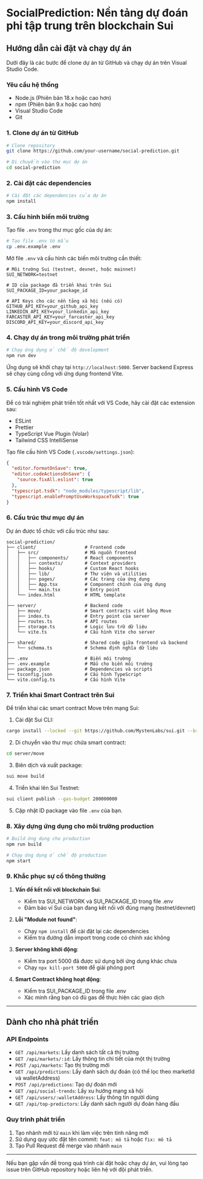 # SocialPrediction: Nền tảng dự đoán phi tập trung trên blockchain Sui

## Hướng dẫn cài đặt và chạy dự án

Dưới đây là các bước để clone dự án từ GitHub và chạy dự án trên Visual Studio Code.

### Yêu cầu hệ thống

- Node.js (Phiên bản 18.x hoặc cao hơn)
- npm (Phiên bản 9.x hoặc cao hơn)
- Visual Studio Code
- Git

### 1. Clone dự án từ GitHub

```bash
# Clone repository
git clone https://github.com/your-username/social-prediction.git

# Di chuyển vào thư mục dự án
cd social-prediction
```

### 2. Cài đặt các dependencies

```bash
# Cài đặt các dependencies của dự án
npm install
```

### 3. Cấu hình biến môi trường

Tạo file `.env` trong thư mục gốc của dự án:

```bash
# Tạo file .env từ mẫu
cp .env.example .env
```

Mở file `.env` và cấu hình các biến môi trường cần thiết:

```
# Môi trường Sui (testnet, devnet, hoặc mainnet)
SUI_NETWORK=testnet

# ID của package đã triển khai trên Sui
SUI_PACKAGE_ID=your_package_id

# API Keys cho các nền tảng xã hội (nếu có)
GITHUB_API_KEY=your_github_api_key
LINKEDIN_API_KEY=your_linkedin_api_key
FARCASTER_API_KEY=your_farcaster_api_key
DISCORD_API_KEY=your_discord_api_key
```

### 4. Chạy dự án trong môi trường phát triển

```bash
# Chạy ứng dụng ở chế độ development
npm run dev
```

Ứng dụng sẽ khởi chạy tại `http://localhost:5000`. Server backend Express sẽ chạy cùng cổng với ứng dụng frontend Vite.

### 5. Cấu hình VS Code

Để có trải nghiệm phát triển tốt nhất với VS Code, hãy cài đặt các extension sau:

- ESLint
- Prettier
- TypeScript Vue Plugin (Volar)
- Tailwind CSS IntelliSense

Tạo file cấu hình VS Code (`.vscode/settings.json`):

```json
{
  "editor.formatOnSave": true,
  "editor.codeActionsOnSave": {
    "source.fixAll.eslint": true
  },
  "typescript.tsdk": "node_modules/typescript/lib",
  "typescript.enablePromptUseWorkspaceTsdk": true
}
```

### 6. Cấu trúc thư mục dự án

Dự án được tổ chức với cấu trúc như sau:

```
social-prediction/
├── client/                  # Frontend code
│   ├── src/                 # Mã nguồn frontend
│   │   ├── components/      # React components
│   │   ├── contexts/        # Context providers
│   │   ├── hooks/           # Custom React hooks
│   │   ├── lib/             # Thư viện và utilities
│   │   ├── pages/           # Các trang của ứng dụng
│   │   ├── App.tsx          # Component chính của ứng dụng
│   │   └── main.tsx         # Entry point
│   └── index.html           # HTML template
│
├── server/                  # Backend code
│   ├── move/                # Smart contracts viết bằng Move
│   ├── index.ts             # Entry point của server
│   ├── routes.ts            # API routes
│   ├── storage.ts           # Logic lưu trữ dữ liệu
│   └── vite.ts              # Cấu hình Vite cho server
│
├── shared/                  # Shared code giữa frontend và backend
│   └── schema.ts            # Schema định nghĩa dữ liệu
│
├── .env                     # Biến môi trường
├── .env.example             # Mẫu cho biến môi trường
├── package.json             # Dependencies và scripts
├── tsconfig.json            # Cấu hình TypeScript
└── vite.config.ts           # Cấu hình Vite
```

### 7. Triển khai Smart Contract trên Sui

Để triển khai các smart contract Move trên mạng Sui:

1. Cài đặt Sui CLI:
```bash
cargo install --locked --git https://github.com/MystenLabs/sui.git --branch devnet sui
```

2. Di chuyển vào thư mục chứa smart contract:
```bash
cd server/move
```

3. Biên dịch và xuất package:
```bash
sui move build
```

4. Triển khai lên Sui Testnet:
```bash
sui client publish --gas-budget 200000000
```

5. Cập nhật ID package vào file `.env` của bạn.

### 8. Xây dựng ứng dụng cho môi trường production

```bash
# Build ứng dụng cho production
npm run build

# Chạy ứng dụng ở chế độ production
npm start
```

### 9. Khắc phục sự cố thông thường

1. **Vấn đề kết nối với blockchain Sui**:
   - Kiểm tra SUI_NETWORK và SUI_PACKAGE_ID trong file .env
   - Đảm bảo ví Sui của bạn đang kết nối với đúng mạng (testnet/devnet)

2. **Lỗi "Module not found"**:
   - Chạy `npm install` để cài đặt lại các dependencies
   - Kiểm tra đường dẫn import trong code có chính xác không

3. **Server không khởi động**:
   - Kiểm tra port 5000 đã được sử dụng bởi ứng dụng khác chưa
   - Chạy `npx kill-port 5000` để giải phóng port

4. **Smart Contract không hoạt động**:
   - Kiểm tra SUI_PACKAGE_ID trong file .env
   - Xác minh rằng bạn có đủ gas để thực hiện các giao dịch

---

## Dành cho nhà phát triển

### API Endpoints

- `GET /api/markets`: Lấy danh sách tất cả thị trường
- `GET /api/markets/:id`: Lấy thông tin chi tiết của một thị trường
- `POST /api/markets`: Tạo thị trường mới
- `GET /api/predictions`: Lấy danh sách dự đoán (có thể lọc theo marketId và walletAddress)
- `POST /api/predictions`: Tạo dự đoán mới
- `GET /api/social-trends`: Lấy xu hướng mạng xã hội
- `GET /api/users/:walletAddress`: Lấy thông tin người dùng
- `GET /api/top-predictors`: Lấy danh sách người dự đoán hàng đầu

### Quy trình phát triển

1. Tạo nhánh mới từ `main` khi làm việc trên tính năng mới
2. Sử dụng quy ước đặt tên commit: `feat: mô tả` hoặc `fix: mô tả`
3. Tạo Pull Request để merge vào nhánh `main`

---

Nếu bạn gặp vấn đề trong quá trình cài đặt hoặc chạy dự án, vui lòng tạo issue trên GitHub repository hoặc liên hệ với đội phát triển.